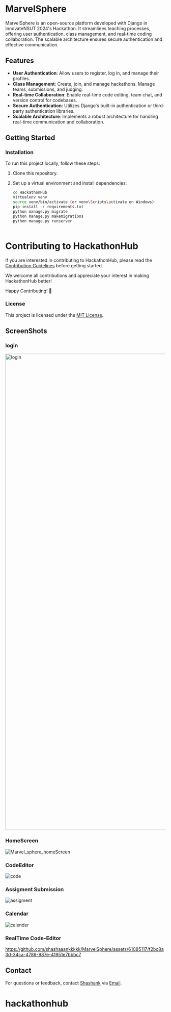 # MarvelSphere

MarvelSphere is an open-source platform developed with Django in InnovateNSUT 2024's Hackathon. It streamlines teaching processes, offering user authentication, class management, and real-time coding collaboration. The scalable architecture ensures secure authentication and effective communication.

## Features

- **User Authentication**: Allow users to register, log in, and manage their profiles.
- **Class Management**: Create, join, and manage hackathons. Manage teams, submissions, and judging.
- **Real-time Collaboration**: Enable real-time code editing, team chat, and version control for codebases.
- **Secure Authentication**: Utilizes Django's built-in authentication or third-party authentication libraries.
- **Scalable Architecture**: Implements a robust architecture for handling real-time communication and collaboration.

## Getting Started

### Installation

To run this project locally, follow these steps:

1. Clone this repository.
2. Set up a virtual environment and install dependencies:

   ```bash
   cd HackathonHub
   virtualenv venv
   source venv/bin/activate (or venv\Scripts\activate on Windows)
   pip install -r requirements.txt
   python manage.py migrate
   python manage.py makemigrations
   python manage.py runserver 



# Contributing to HackathonHub

If you are interested in contributing to HackathonHub, please read the [Contribution Guidelines](https://github.com/shashaaankkkkk/CodeFlix/blob/main/CONTRIBUTING.md) before getting started.

We welcome all contributions and appreciate your interest in making HackathonHub better!

Happy Contributing! 🚀


### License

This project is licensed under the [MIT License](LICENSE).
## ScreenShots

### login 
<img width="1494" alt="login" src="https://github.com/shashaaankkkkk/MarvelSphere/assets/61085117/df7b9a09-a41f-4da1-bf75-c77dfca350a9">


### HomeScreen
![Marvel_sphere_homeScreen](https://github.com/shashaaankkkkk/MarvelSphere/assets/61085117/9ba6024e-6bcb-4d01-b5c6-51478c89bb4b)
### CodeEditor
![code](https://github.com/shashaaankkkkk/MarvelSphere/assets/61085117/f0913d8a-54fb-49bc-9ee2-892d23835a49)
### Assigment Submission
![assigment](https://github.com/shashaaankkkkk/MarvelSphere/assets/61085117/daab873e-f8b0-42ba-8391-993e89c99a8a)
### Calendar
![calender](https://github.com/shashaaankkkkk/MarvelSphere/assets/61085117/e1174c12-eb86-41ae-8a64-d5f495a78d3d)
### RealTime Code-Editor




https://github.com/shashaaankkkkk/MarvelSphere/assets/61085117/f2bc8a3d-34ca-4789-987e-41951e7bbbc7







## Contact

For questions or feedback, contact [Shashank](https://github.com/shashaaankkkkk) via [Email](shashankshekhar8534@gmail.com).


# hackathonhub
